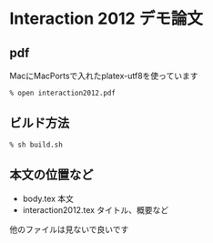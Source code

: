 Interaction 2012 デモ論文
=========================

## pdf

MacにMacPortsで入れたplatex-utf8を使っています

    % open interaction2012.pdf

## ビルド方法

    % sh build.sh

## 本文の位置など

- body.tex 本文
- interaction2012.tex タイトル、概要など

他のファイルは見ないで良いです
